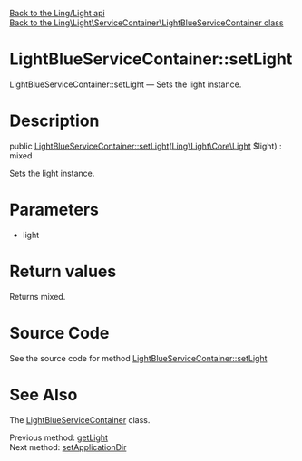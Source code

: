 [Back to the Ling/Light api](https://github.com/lingtalfi/Light/blob/master/doc/api/Ling/Light.md)<br>
[Back to the Ling\Light\ServiceContainer\LightBlueServiceContainer class](https://github.com/lingtalfi/Light/blob/master/doc/api/Ling/Light/ServiceContainer/LightBlueServiceContainer.md)


LightBlueServiceContainer::setLight
================



LightBlueServiceContainer::setLight — Sets the light instance.




Description
================


public [LightBlueServiceContainer::setLight](https://github.com/lingtalfi/Light/blob/master/doc/api/Ling/Light/ServiceContainer/LightBlueServiceContainer/setLight.md)([Ling\Light\Core\Light](https://github.com/lingtalfi/Light/blob/master/doc/api/Ling/Light/Core/Light.md) $light) : mixed




Sets the light instance.




Parameters
================


- light

    


Return values
================

Returns mixed.








Source Code
===========
See the source code for method [LightBlueServiceContainer::setLight](https://github.com/lingtalfi/Light/blob/master/ServiceContainer/LightBlueServiceContainer.php#L56-L59)


See Also
================

The [LightBlueServiceContainer](https://github.com/lingtalfi/Light/blob/master/doc/api/Ling/Light/ServiceContainer/LightBlueServiceContainer.md) class.

Previous method: [getLight](https://github.com/lingtalfi/Light/blob/master/doc/api/Ling/Light/ServiceContainer/LightBlueServiceContainer/getLight.md)<br>Next method: [setApplicationDir](https://github.com/lingtalfi/Light/blob/master/doc/api/Ling/Light/ServiceContainer/LightBlueServiceContainer/setApplicationDir.md)<br>

